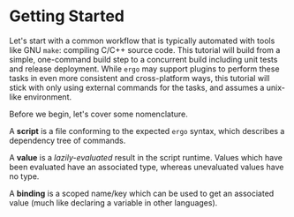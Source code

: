 # Getting Started

Let's start with a common workflow that is typically automated with tools like
GNU `make`: compiling C/C++ source code. This tutorial will build from a simple,
one-command build step to a concurrent build including unit tests and release
deployment. While `ergo` may support plugins to perform these tasks in even more
consistent and cross-platform ways, this tutorial will stick with only using
external commands for the tasks, and assumes a unix-like environment.

Before we begin, let's cover some nomenclature.

A __script__ is a file conforming to the expected `ergo` syntax, which describes a
dependency tree of commands.

A __value__ is a _lazily-evaluated_ result in the script runtime. Values which
have been evaluated have an associated type, whereas unevaluated values have no
type.

A __binding__ is a scoped name/key which can be used to get an associated value
(much like declaring a variable in other languages).

